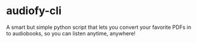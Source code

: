 # audiofy-cli
A smart but simple python script that lets you convert your favorite PDFs in to audiobooks, so you can listen anytime, anywhere!
